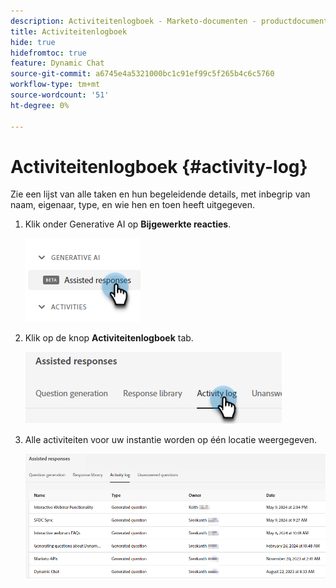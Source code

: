 ```yaml
---
description: Activiteitenlogboek - Marketo-documenten - productdocumentatie
title: Activiteitenlogboek
hide: true
hidefromtoc: true
feature: Dynamic Chat
source-git-commit: a6745e4a5321000bc1c91ef99c5f265b4c6c5760
workflow-type: tm+mt
source-wordcount: '51'
ht-degree: 0%

---
```


# Activiteitenlogboek {#activity-log}

Zie een lijst van alle taken en hun begeleidende details, met inbegrip van naam, eigenaar, type, en wie hen en toen heeft uitgegeven.

1. Klik onder Generative AI op **Bijgewerkte reacties**.

   ![](assets/activity-log-1.png)

1. Klik op de knop **Activiteitenlogboek** tab.

   ![](assets/activity-log-2.png)

1. Alle activiteiten voor uw instantie worden op één locatie weergegeven.

   ![](assets/activity-log-3.png)

